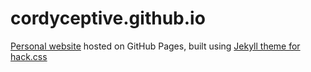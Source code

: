 # cordyceptive.github.io
[Personal website](https://cordyceptive.github.io) hosted on GitHub Pages, built using [Jekyll theme for hack.css](https://github.com/wemake-services/jekyll-theme-hackcss)
